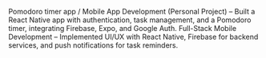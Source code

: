 Pomodoro timer app / Mobile App Development (Personal Project) – Built a React Native app with authentication, task management, and a Pomodoro timer, integrating Firebase, Expo, and Google Auth. Full-Stack Mobile Development – Implemented UI/UX with React Native, Firebase for backend services, and push notifications for task reminders.
